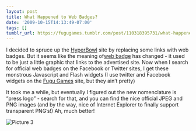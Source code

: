 ```yaml
---
layout: post
title: What Happened to Web Badges?
date: '2009-10-15T14:13:49-07:00'
tags: []
tumblr_url: https://fugugames.tumblr.com/post/110318395731/what-happened-to-web-badges
---
```

I decided to spruce up the [HyperBowl](http://hyperbowl3d.com/) site by replacing some links with web badges. But it seems like the meaning of[web badge](//en.wikipedia.org/wiki/Web_badge) has changed - it used to be just a little graphic that links to the advertised site. Now when I search for official web badges on the Facebook or Twitter sites, I get these monstrous Javascript and Flash widgets (I use twitter and Facebook widgets on the [Fugu Games](http://fugugames.com/) site, but they ain’t pretty)

It took me a while, but eventually I figured out the new nomenclature is “press logo” - search for that, and you can find the nice official JPEG and PNG images (and by the way, nice of Internet Explorer to finally support transparent PNG’s!) Ah, much better!

![Picture 3](http://itshardtofondlepenguins.com/wp-content/uploads/2009/10/Picture-3.png "Picture 3")

